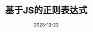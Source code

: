 ---
title: 基于JS的正则表达式
date: 2023-12-22
description:
 - 这通过JS来总结需要使用的正则表达式
tags:
 - 知识分享
categories: 
 - 知识分享

---